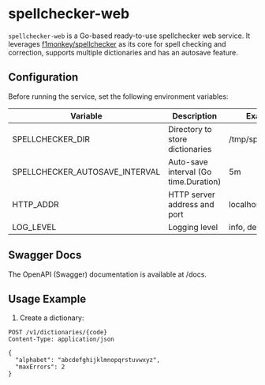 # spellchecker-web

`spellchecker-web` is a Go-based ready-to-use spellchecker web service. It leverages [f1monkey/spellchecker](https://github.com/f1monkey/spellchecker) as its core for spell checking and correction, supports multiple dictionaries and has an autosave feature.

## Configuration

Before running the service, set the following environment variables:

|Variable        | 	Description | Example |
|----------------|------------- |---------|
|SPELLCHECKER_DIR| 	Directory to store dictionaries |	/tmp/spellchecker |
|SPELLCHECKER_AUTOSAVE_INTERVAL| 	Auto-save interval (Go time.Duration) | 5m |
|HTTP_ADDR| 	HTTP server address and port | localhost:8011 |
|LOG_LEVEL| 	Logging level |	info, debug |

## Swagger Docs

The OpenAPI (Swagger) documentation is available at /docs.

## Usage Example

1) Create a dictionary:

```
POST /v1/dictionaries/{code}
Content-Type: application/json

{
  "alphabet": "abcdefghijklmnopqrstuvwxyz",
  "maxErrors": 2
}
```

